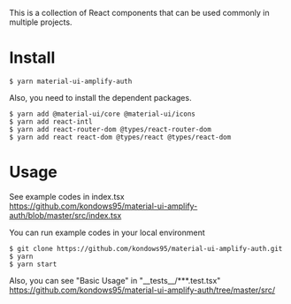 This is a collection of React components that can be used commonly in multiple projects.

# Install
```
$ yarn material-ui-amplify-auth
```

Also, you need to install the dependent packages.
```
$ yarn add @material-ui/core @material-ui/icons
$ yarn add react-intl
$ yarn add react-router-dom @types/react-router-dom
$ yarn add react react-dom @types/react @types/react-dom 
```

# Usage
See example codes in index.tsx<br />
https://github.com/kondows95/material-ui-amplify-auth/blob/master/src/index.tsx

You can run example codes in your local environment<br />
```
$ git clone https://github.com/kondows95/material-ui-amplify-auth.git
$ yarn
$ yarn start
```

Also, you can see "Basic Usage" in "\_\_tests\_\_/***.test.tsx"<br />
https://github.com/kondows95/material-ui-amplify-auth/tree/master/src/
